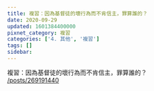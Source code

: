 ```yaml
---
title: 複習：因為基督徒的壞行為而不肯信主，罪算誰的？
date: 2020-09-29
updated: 1601384400000
pixnet_category: 複習
categories: ['4. 其他', '複習']
tags: []
sidebar: 
---
```


<p>複習：因為基督徒的壞行為而不肯信主，罪算誰的？<br/>
<a href="/posts/269191440" target="_blank">/posts/269191440</a></p>
<p> </p>
